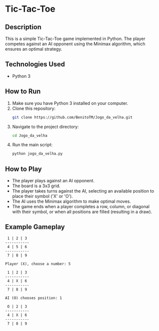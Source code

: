 # Tic-Tac-Toe

## Description
This is a simple Tic-Tac-Toe game implemented in Python. The player competes against an AI opponent using the Minimax algorithm, which ensures an optimal strategy.

## Technologies Used
- Python 3

## How to Run

1. Make sure you have Python 3 installed on your computer.
2. Clone this repository:
   ```sh
   git clone https://github.com/BenitoTM/Jogo_da_velha.git
   ```
3. Navigate to the project directory:
   ```sh
   cd Jogo_da_velha
   ```
4. Run the main script:
   ```sh
   python jogo_da_velha.py
   ```

## How to Play
- The player plays against an AI opponent.
- The board is a 3x3 grid.
- The player takes turns against the AI, selecting an available position to place their symbol ('X' or 'O').
- The AI uses the Minimax algorithm to make optimal moves.
- The game ends when a player completes a row, column, or diagonal with their symbol, or when all positions are filled (resulting in a draw).

## Example Gameplay
```
 1 | 2 | 3 
-----------
 4 | 5 | 6 
-----------
 7 | 8 | 9 

Player (X), choose a number: 5

 1 | 2 | 3 
-----------
 4 | X | 6 
-----------
 7 | 8 | 9 

AI (O) chooses position: 1

 O | 2 | 3 
-----------
 4 | X | 6 
-----------
 7 | 8 | 9 
```
